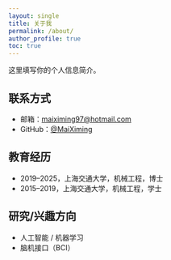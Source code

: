 ```yaml
---
layout: single
title: 关于我
permalink: /about/
author_profile: true
toc: true
---
```


这里填写你的个人信息简介。

## 联系方式
- 邮箱：maiximing97@hotmail.com
- GitHub：[@MaiXiming](https://github.com/MaiXiming)

## 教育经历
- 2019–2025，上海交通大学，机械工程，博士
- 2015–2019，上海交通大学，机械工程，学士
<!-- - 2012-2015，深圳中学，高中 -->

## 研究/兴趣方向
- 人工智能 / 机器学习
- 脑机接口（BCI）
